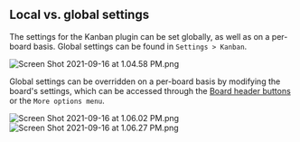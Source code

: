 ## Local vs. global settings

The settings for the Kanban plugin can be set globally, as well as on a per-board basis. Global settings can be found in `Settings > Kanban`.

<img alt="Screen Shot 2021-09-16 at 1.04.58 PM.png" srcset="/obsidian-kanban/Assets/Screen%20Shot%202021-09-16%20at%201.04.58%20PM.png 2x">

Global settings can be overridden on a per-board basis by modifying the board's settings, which can be accessed through the [Board header buttons](Board%20header%20buttons.md) or the `More options menu`.

<img alt="Screen Shot 2021-09-16 at 1.06.02 PM.png" srcset="/obsidian-kanban/Assets/Screen%20Shot%202021-09-16%20at%201.06.02%20PM.png 2x">

<img alt="Screen Shot 2021-09-16 at 1.06.27 PM.png" srcset="/obsidian-kanban/Assets/Screen%20Shot%202021-09-16%20at%201.06.27%20PM.png 2x">
